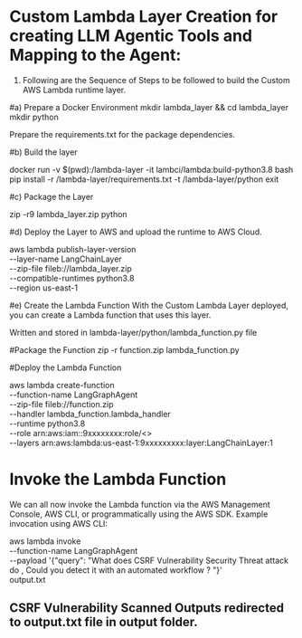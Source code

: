 # Custom Lambda Layer Creation for creating LLM Agentic Tools and Mapping to the Agent: 

1) Following are the Sequence of Steps to be followed to build the  Custom AWS Lambda runtime  layer.

#a) Prepare a Docker Environment
mkdir lambda_layer && cd lambda_layer
mkdir python

Prepare the  requirements.txt for the package  dependencies.

#b) Build the layer

docker run -v $(pwd):/lambda-layer -it lambci/lambda:build-python3.8 bash
pip install -r /lambda-layer/requirements.txt -t /lambda-layer/python
exit

#c) Package the Layer

zip -r9 lambda_layer.zip python

#d) Deploy the Layer to AWS and upload the runtime to AWS Cloud.

aws lambda publish-layer-version \
    --layer-name LangChainLayer \
    --zip-file fileb://lambda_layer.zip \
    --compatible-runtimes python3.8 \
    --region us-east-1

#e) Create the Lambda Function  With the Custom Lambda  Layer deployed, you can create a Lambda function that uses this layer.

Written and stored in lambda-layer/python/lambda_function.py  file

#Package the Function
zip -r function.zip lambda_function.py

#Deploy the Lambda Function

aws lambda create-function \
    --function-name LangGraphAgent \
    --zip-file fileb://function.zip \
    --handler lambda_function.lambda_handler \
    --runtime python3.8 \
    --role arn:aws:iam::9xxxxxxxx:role/<> \
    --layers arn:aws:lambda:us-east-1:9xxxxxxxxx:layer:LangChainLayer:1

# Invoke the Lambda Function

We can all now invoke the Lambda function via the AWS Management Console, AWS CLI, or programmatically using the AWS SDK.
Example invocation using AWS CLI:

aws lambda invoke \
    --function-name LangGraphAgent \
    --payload '{"query": "What does  CSRF  Vulnerability Security  Threat  attack do , Could you detect it with an automated  workflow ? "}' \
    output.txt


## CSRF  Vulnerability Scanned Outputs  redirected to  output.txt file in output folder.